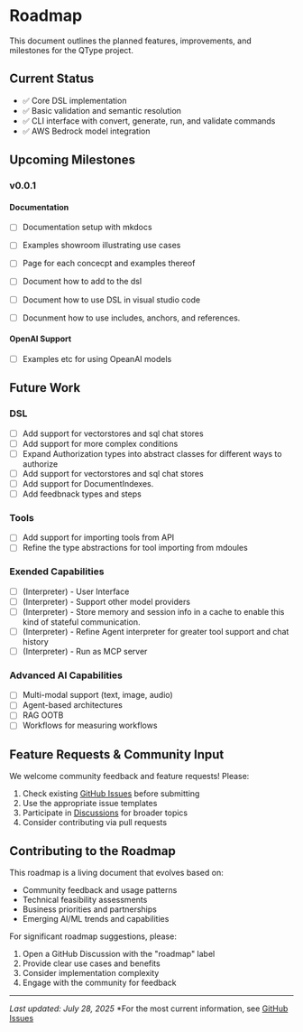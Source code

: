 # Roadmap

This document outlines the planned features, improvements, and milestones for the QType project.

## Current Status

- ✅ Core DSL implementation
- ✅ Basic validation and semantic resolution
- ✅ CLI interface with convert, generate, run, and validate commands
- ✅ AWS Bedrock model integration

## Upcoming Milestones


### v0.0.1
#### Documentation
- [ ] Documentation setup with mkdocs
- [ ] Examples showroom illustrating use cases
- [ ] Page for each concecpt and examples thereof
- [ ] Document how to add to the dsl
- [ ] Document how to use DSL in visual studio code
- [ ] Docunment how to use includes, anchors, and references.


#### OpenAI Support
- [ ] Examples etc for using OpeanAI models

## Future Work

### DSL
- [ ] Add support for vectorstores and sql chat stores
- [ ] Add support for more complex conditions
- [ ] Expand Authorization types into abstract classes for different ways to authorize
- [ ] Add support for vectorstores and sql chat stores
- [ ] Add support for DocumentIndexes.
- [ ] Add feedbnack types and steps

### Tools
- [ ] Add support for importing tools from API
- [ ] Refine the type abstractions for tool importing from mdoules

### Exended Capabilities
- [ ] (Interpreter) - User Interface
- [ ] (Interpreter) - Support other model providers
- [ ] (Interpreter) - Store memory and session info in a cache to enable this kind of stateful communication.
- [ ] (Interpreter) - Refine Agent interpreter for greater tool support and chat history
- [ ] (Interpreter) - Run as MCP server

### Advanced AI Capabilities
- [ ] Multi-modal support (text, image, audio)
- [ ] Agent-based architectures
- [ ] RAG OOTB
- [ ] Workflows for measuring workflows

## Feature Requests & Community Input

We welcome community feedback and feature requests! Please:

1. Check existing [GitHub Issues](https://github.com/bazaarvoice/qtype/issues) before submitting
2. Use the appropriate issue templates
3. Participate in [Discussions](https://github.com/bazaarvoice/qtype/discussions) for broader topics
4. Consider contributing via pull requests

## Contributing to the Roadmap

This roadmap is a living document that evolves based on:
- Community feedback and usage patterns
- Technical feasibility assessments
- Business priorities and partnerships
- Emerging AI/ML trends and capabilities

For significant roadmap suggestions, please:
1. Open a GitHub Discussion with the "roadmap" label
2. Provide clear use cases and benefits
3. Consider implementation complexity
4. Engage with the community for feedback

---

*Last updated: July 28, 2025*
*For the most current information, see [GitHub Issues](https://github.com/bazaarvoice/qtype/issues) 

